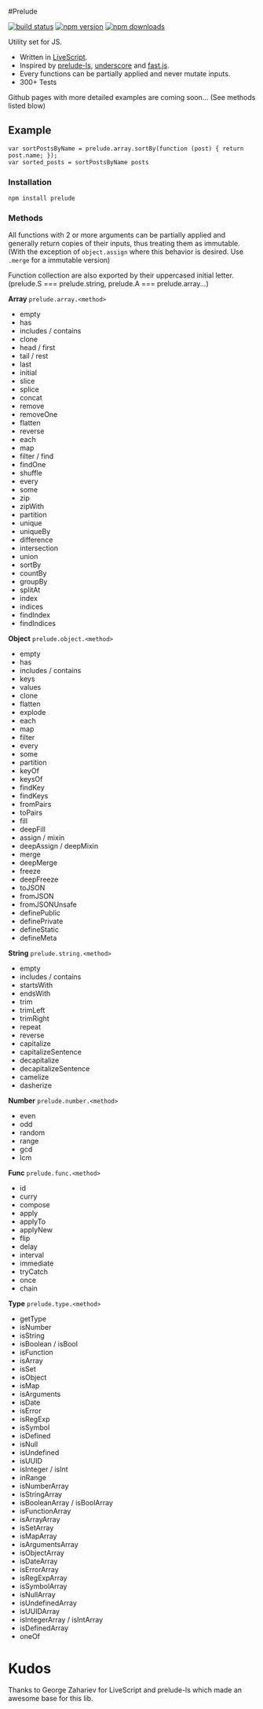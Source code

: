 #Prelude

[![build status](https://img.shields.io/travis/igl/prelude.js.svg?style=flat-square)](https://travis-ci.org/igl/prelude.js)
[![npm version](https://img.shields.io/npm/v/prelude.svg?style=flat-square)](https://www.npmjs.com/package/prelude)
[![npm downloads](https://img.shields.io/npm/dm/prelude.svg?style=flat-square)](https://www.npmjs.com/package/prelude)

Utility set for JS.

- Written in <a href="http://www.livescript.net">LiveScript</a>.
- Inspired by
<a href="http://www.preludels.com/">prelude-ls</a>,
<a href="http://underscorejs.org/">underscore</a> and
<a href="https://github.com/codemix/fast.js">fast.js</a>.
- Every functions can be partially applied and never mutate inputs.
- 300+ Tests

Github pages with more detailed examples are coming soon... (See methods listed blow)

## Example

    var sortPostsByName = prelude.array.sortBy(function (post) { return post.name; });
    var sorted_posts = sortPostsByName posts

### Installation

    npm install prelude

### Methods

All functions with 2 or more arguments can be partially applied and generally return
copies of their inputs, thus treating them as immutable. (With the exception
of `object.assign` where this behavior is desired. Use `.merge` for a immutable version)

Function collection are also exported by their uppercased initial letter.
(prelude.S === prelude.string, prelude.A === prelude.array...)


**Array** `prelude.array.<method>`

- empty
- has
- includes / contains
- clone
- head / first
- tail / rest
- last
- initial
- slice
- splice
- concat
- remove
- removeOne
- flatten
- reverse
- each
- map
- filter / find
- findOne
- shuffle
- every
- some
- zip
- zipWith
- partition
- unique
- uniqueBy
- difference
- intersection
- union
- sortBy
- countBy
- groupBy
- splitAt
- index
- indices
- findIndex
- findIndices

**Object** `prelude.object.<method>`

- empty
- has
- includes / contains
- keys
- values
- clone
- flatten
- explode
- each
- map
- filter
- every
- some
- partition
- keyOf
- keysOf
- findKey
- findKeys
- fromPairs
- toPairs
- fill
- deepFill
- assign / mixin
- deepAssign / deepMixin
- merge
- deepMerge
- freeze
- deepFreeze
- toJSON
- fromJSON
- fromJSONUnsafe
- definePublic
- definePrivate
- defineStatic
- defineMeta

**String** `prelude.string.<method>`

- empty
- includes / contains
- startsWith
- endsWith
- trim
- trimLeft
- trimRight
- repeat
- reverse
- capitalize
- capitalizeSentence
- decapitalize
- decapitalizeSentence
- camelize
- dasherize

**Number** `prelude.number.<method>`

- even
- odd
- random
- range
- gcd
- lcm

**Func** `prelude.func.<method>`

- id
- curry
- compose
- apply
- applyTo
- applyNew
- flip
- delay
- interval
- immediate
- tryCatch
- once
- chain

**Type** `prelude.type.<method>`

- getType
- isNumber
- isString
- isBoolean / isBool
- isFunction
- isArray
- isSet
- isObject
- isMap
- isArguments
- isDate
- isError
- isRegExp
- isSymbol
- isDefined
- isNull
- isUndefined
- isUUID
- isInteger / isInt
- inRange
- isNumberArray
- isStringArray
- isBooleanArray / isBoolArray
- isFunctionArray
- isArrayArray
- isSetArray
- isMapArray
- isArgumentsArray
- isObjectArray
- isDateArray
- isErrorArray
- isRegExpArray
- isSymbolArray
- isNullArray
- isUndefinedArray
- isUUIDArray
- isIntegerArray / isIntArray
- isDefinedArray
- oneOf

# Kudos

Thanks to George Zahariev for LiveScript and prelude-ls which made an
awesome base for this lib.
